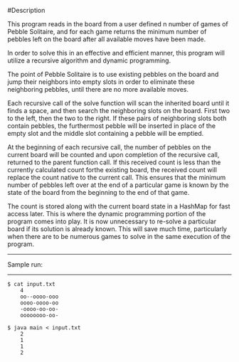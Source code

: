 #Description

This program reads in the board from a user defined n number of games of Pebble Solitaire, and for each game returns the minimum number of pebbles left on the board after all available moves have been made.

In order to solve this in an effective and efficient manner, this program will utilize a recursive algorithm and dynamic programming.


 The point of Pebble Solitaire is to use existing pebbles on the board and jump their neighbors into empty slots in order to eliminate these neighboring pebbles, until there are no more available moves.
 
 Each recursive call of the solve function will scan the inherited board until it finds a space, and then search the neighboring slots on the board. First two to the left, then the two to the right. If these pairs of neighboring slots both contain pebbles, the furthermost pebble will be inserted in place of the empty slot and the middle slot containing a pebble will be emptied. 
 
 At the beginning of each recursive call, the number of pebbles on the current board will be counted and upon completion of the recursive call, returned to the parent function call. If this received count is less than the currently calculated count forthe existing board, the received count will replace the count native to the current call. This ensures that the minimum number of pebbles left over at the end of a particular game is known by the state of the board from the beginning to the end of that game. 
 
 The count is stored along with the current board state in a HashMap for fast access later. This is where the dynamic programming portion of the program comes into play. It is now unnecessary to re-solve a particular board if its solution is already known. This will save much time, particularly when there are to be numerous games to solve in the same execution of the program. 
 
 ****************************************************************************************************************************************
 Sample run:
 ****************************************************************************************************************************************
 	$ cat input.txt
 		4
 		oo--oooo-ooo
 		oooo-oooo-oo
 		-oooo-oo-oo-
 		oooooooo-oo-
 		
 	$ java main < input.txt
 		2
 		1
 		1
 		2
